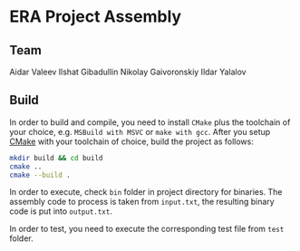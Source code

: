 # ERA Project Assembly
## Team
Aidar Valeev
Ilshat Gibadullin
Nikolay Gaivoronskiy
Ildar Yalalov

## Build

In order to build and compile, you need to install `CMake` plus the toolchain of your choice, e.g. `MSBuild with MSVC` or `make with gcc`. After you setup [CMake](https://cmake.org/install) with your toolchain of choice, build the project as follows:

```bash
mkdir build && cd build
cmake ..
cmake --build .
```

In order to execute, check `bin` folder in project directory for binaries. The assembly code to process is taken from `input.txt`, the resulting binary code is put into `output.txt`.

In order to test, you need to execute the corresponding test file from `test` folder.
